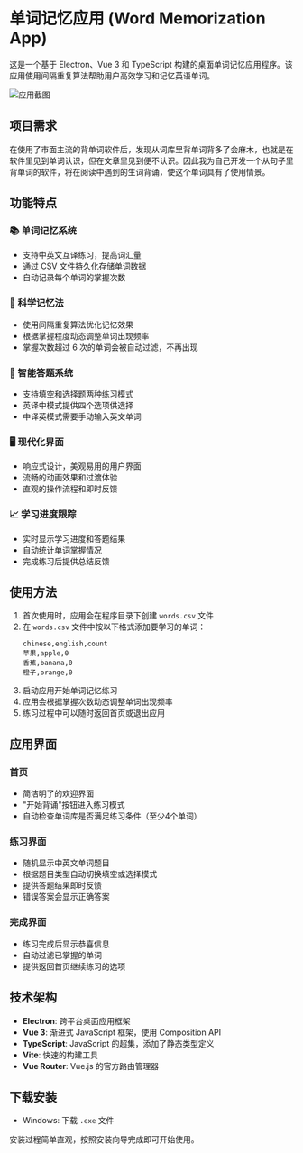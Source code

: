 # 单词记忆应用 (Word Memorization App)

这是一个基于 Electron、Vue 3 和 TypeScript 构建的桌面单词记忆应用程序。该应用使用间隔重复算法帮助用户高效学习和记忆英语单词。

![应用截图](public/electron-vite.svg)

## 项目需求
  在使用了市面主流的背单词软件后，发现从词库里背单词背多了会麻木，也就是在软件里见到单词认识，但在文章里见到便不认识。因此我为自己开发一个从句子里背单词的软件，将在阅读中遇到的生词背诵，使这个单词具有了使用情景。

## 功能特点

### 📚 单词记忆系统
- 支持中英文互译练习，提高词汇量
- 通过 CSV 文件持久化存储单词数据
- 自动记录每个单词的掌握次数

### 🧠 科学记忆法
- 使用间隔重复算法优化记忆效果
- 根据掌握程度动态调整单词出现频率
- 掌握次数超过 6 次的单词会被自动过滤，不再出现

### 🎯 智能答题系统
- 支持填空和选择题两种练习模式
- 英译中模式提供四个选项供选择
- 中译英模式需要手动输入英文单词

### 🖥️ 现代化界面
- 响应式设计，美观易用的用户界面
- 流畅的动画效果和过渡体验
- 直观的操作流程和即时反馈

### 📈 学习进度跟踪
- 实时显示学习进度和答题结果
- 自动统计单词掌握情况
- 完成练习后提供总结反馈

## 使用方法

1. 首次使用时，应用会在程序目录下创建 `words.csv` 文件
2. 在 `words.csv` 文件中按以下格式添加要学习的单词：
   ```
   chinese,english,count
   苹果,apple,0
   香蕉,banana,0
   橙子,orange,0
   ```
3. 启动应用开始单词记忆练习
4. 应用会根据掌握次数动态调整单词出现频率
5. 练习过程中可以随时返回首页或退出应用

## 应用界面

### 首页
- 简洁明了的欢迎界面
- "开始背诵"按钮进入练习模式
- 自动检查单词库是否满足练习条件（至少4个单词）

### 练习界面
- 随机显示中英文单词题目
- 根据题目类型自动切换填空或选择模式
- 提供答题结果即时反馈
- 错误答案会显示正确答案

### 完成界面
- 练习完成后显示恭喜信息
- 自动过滤已掌握的单词
- 提供返回首页继续练习的选项

## 技术架构

- **Electron**: 跨平台桌面应用框架
- **Vue 3**: 渐进式 JavaScript 框架，使用 Composition API
- **TypeScript**: JavaScript 的超集，添加了静态类型定义
- **Vite**: 快速的构建工具
- **Vue Router**: Vue.js 的官方路由管理器

## 下载安装
- Windows: 下载 `.exe` 文件

安装过程简单直观，按照安装向导完成即可开始使用。
